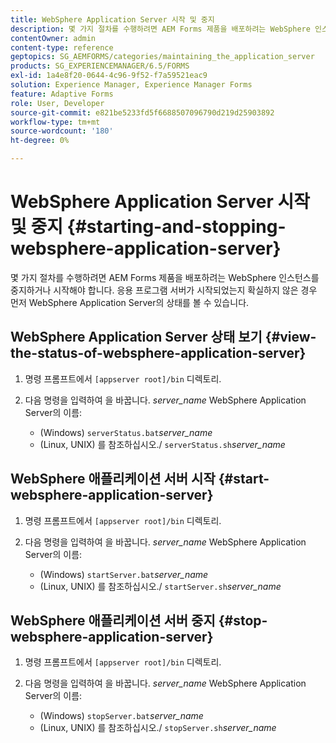 ```yaml
---
title: WebSphere Application Server 시작 및 중지
description: 몇 가지 절차를 수행하려면 AEM Forms 제품을 배포하려는 WebSphere 인스턴스를 중지하거나 시작해야 합니다. 이 문서에서는 WebSphere Application Server를 시작 및 정지하는 방법에 대해 설명합니다.
contentOwner: admin
content-type: reference
geptopics: SG_AEMFORMS/categories/maintaining_the_application_server
products: SG_EXPERIENCEMANAGER/6.5/FORMS
exl-id: 1a4e8f20-0644-4c96-9f52-f7a59521eac9
solution: Experience Manager, Experience Manager Forms
feature: Adaptive Forms
role: User, Developer
source-git-commit: e821be5233fd5f6688507096790d219d25903892
workflow-type: tm+mt
source-wordcount: '180'
ht-degree: 0%

---
```


# WebSphere Application Server 시작 및 중지 {#starting-and-stopping-websphere-application-server}

몇 가지 절차를 수행하려면 AEM Forms 제품을 배포하려는 WebSphere 인스턴스를 중지하거나 시작해야 합니다. 응용 프로그램 서버가 시작되었는지 확실하지 않은 경우 먼저 WebSphere Application Server의 상태를 볼 수 있습니다.

## WebSphere Application Server 상태 보기 {#view-the-status-of-websphere-application-server}

1. 명령 프롬프트에서 `[appserver root]/bin` 디렉토리.
1. 다음 명령을 입력하여 을 바꿉니다. *server_name* WebSphere Application Server의 이름:

   * (Windows) `serverStatus.bat`*server_name*
   * (Linux, UNIX) 를 참조하십시오./ `serverStatus.sh`*server_name*

## WebSphere 애플리케이션 서버 시작 {#start-websphere-application-server}

1. 명령 프롬프트에서 `[appserver root]/bin` 디렉토리.
1. 다음 명령을 입력하여 을 바꿉니다. *server_name* WebSphere Application Server의 이름:

   * (Windows) `startServer.bat`*server_name*
   * (Linux, UNIX) 를 참조하십시오./ `startServer.sh`*server_name*

## WebSphere 애플리케이션 서버 중지 {#stop-websphere-application-server}

1. 명령 프롬프트에서 `[appserver root]/bin` 디렉토리.
1. 다음 명령을 입력하여 을 바꿉니다. *server_name* WebSphere Application Server의 이름:

   * (Windows) `stopServer.bat`*server_name*
   * (Linux, UNIX) 를 참조하십시오./ `stopServer.sh`*server_name*

